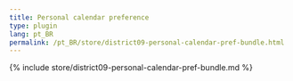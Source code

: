 ```yaml
---
title: Personal calendar preference
type: plugin
lang: pt_BR
permalink: /pt_BR/store/district09-personal-calendar-pref-bundle.html
---
```


{% include store/district09-personal-calendar-pref-bundle.md %}
